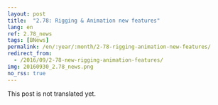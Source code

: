```yaml
---
layout: post
title:  "2.78: Rigging & Animation new features"
lang: en
ref: 2.78_news
tags: [BNews]
permalink: /en/:year/:month/2-78-rigging-animation-new-features/
redirect_from:
  - /2016/09/2-78-new-rigging-animation-features/
img: 20160930_2.78_news.png
no_rss: true
---
```


This post is not translated yet.
